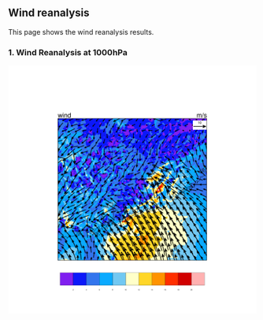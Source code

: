 ## Wind reanalysis
This page shows the wind reanalysis results.

### 1. Wind Reanalysis at 1000hPa
![Wind Reanalysis at 1000hPa](windImages/wind.png)
